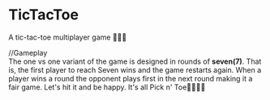 # TicTacToe
A tic-tac-toe multiplayer game 🚀🚀🚀


//Gameplay<br>
The one vs one variant of the game is designed in rounds of <b>seven(7)</b>. That is, the first player to reach Seven wins and the game restarts again. When a player wins a round the opponent plays first in the next round making it a fair game. Let's hit it and be happy. It's all Pick n' Toe🚀🚀🚀🚀

